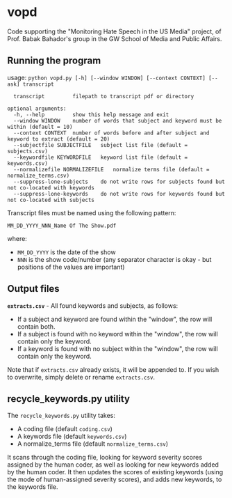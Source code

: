 # vopd
Code supporting the "Monitoring Hate Speech in the US Media" project, of Prof. Babak Bahador's group in the GW School of Media and Public Affairs.

## Running the program

usage: `python vopd.py [-h] [--window WINDOW] [--context CONTEXT] [--ask] transcript`

```positional arguments:
  transcript         filepath to transcript pdf or directory

optional arguments:
  -h, --help         show this help message and exit
  --window WINDOW    number of words that subject and keyword must be within (default = 10)
  --context CONTEXT  number of words before and after subject and keyword to extract (default = 20)
  --subjectfile SUBJECTFILE   subject list file (default = subjects.csv)
  --keywordfile KEYWORDFILE   keyword list file (default = keywords.csv)
  --normalizefile NORMALIZEFILE   normalize terms file (default = normalize_terms.csv)
  --suppress-lone-subjects    do not write rows for subjects found but not co-located with keywords
  --suppress-lone-keywords    do not write rows for keywords found but not co-located with subjects

```

Transcript files must be named using the following pattern:

`MM_DD_YYYY_NNN_Name Of The Show.pdf`

where:
 - `MM_DD_YYYY` is the date of the show
 - `NNN` is the show code/number
(any separator character is okay - but positions of the values are important)


## Output files

**`extracts.csv`** - All found keywords and subjects, as follows:
- If a subject and keyword are found within the "window", the row will contain both.
- If a subject is found with no keyword within the "window", the row will contain only the keyword.
- If a keyword is found with no subject within the "window", the row will contain only the keyword.

Note that if `extracts.csv` already exists, it will be appended to.  If you wish to overwrite, simply delete or rename `extracts.csv`.


## recycle_keywords.py utility

The `recycle_keywords.py` utility takes:
- A coding file (default `coding.csv`)
- A keywords file (default `keywords.csv`)
- A normalize_terms file (default `normalize_terms.csv`)

It scans through the coding file, looking for keyword severity scores assigned by the human coder, as well as looking for new keywords added by the human coder.  It then updates the scores of existing keywords (using the mode of human-assigned severity scores), and adds new keywords, to the keywords file.



